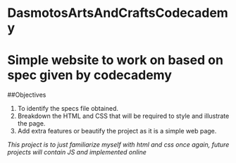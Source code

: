 # DasmotosArtsAndCraftsCodecademy
Simple website to work on based on spec given by codecademy
==========================


##Objectives
1. To identify the specs file obtained.
2. Breakdown the HTML and CSS that will be required to style and illustrate the page.
3. Add extra features or beautify the project as it is a simple web page.

*This project is to just familiarize myself with html and css once again, future projects will contain JS and implemented online*
